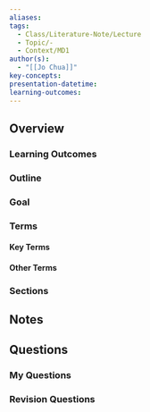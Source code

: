 ```yaml
---
aliases: 
tags:
  - Class/Literature-Note/Lecture
  - Topic/-
  - Context/MD1
author(s):
  - "[[Jo Chua]]"
key-concepts: 
presentation-datetime: 
learning-outcomes:
---
```



## Overview
### Learning Outcomes

### Outline

### Goal

### Terms
#### Key Terms

#### Other Terms

### Sections


## Notes


## Questions

### My Questions
### Revision Questions




